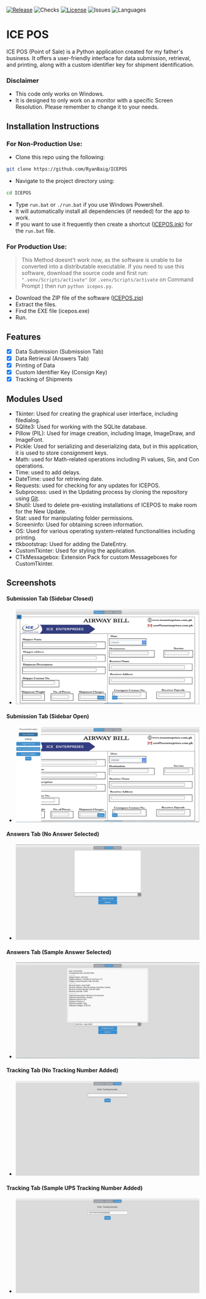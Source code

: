 #

[![Release](https://badgers.space/github/release/RyanBaig/ICEPOS)](https://github.com/RyanBaig/ICEPOS/releases/tag/v1.4)
![Checks](https://badgers.space//github/checks/RyanBaig/ICEPOS)
[![License](https://badgers.space//github/license/RyanBaig/ICEPOS)](LICENSE.txt)
![Issues](https://badgers.space/github/open-issues/RyanBaig/ICEPOS)
![Languages](https://img.shields.io/github/languages/top/RyanBaig/ICEPOS?style=flat-square)

#

# ICE POS

ICE POS (Point of Sale) is a Python application created for my father's business. It offers a user-friendly
interface for data submission, retrieval, and printing, along with a custom identifier key for shipment identification.

### Disclaimer

- This code only works on Windows.
- It is designed to only work on a monitor with a specific Screen Resolution. Please remember to change it to your needs.

## Installation Instructions

### For Non-Production Use:

- Clone this repo using the following:

```bash
git clone https://github.com/RyanBaig/ICEPOS
```

- Navigate to the project directory using:

```bash
cd ICEPOS
```

- Type `run.bat` or `./run.bat` if you use Windows Powershell.
- It will automatically install all dependencies (if needed) for the app to work.
- If you want to use it frequently then create a shortcut ([ICEPOS.ink](ICE%20POS.lnk)) for the `run.bat` file.

### For Production Use:

> This Method doesnt't work now, as the software is unable to be converted into a distributable executable.
> If you need to use this software, download the source code and first run: `".venv/Scripts/activate"` (or `.venv/Scripts/activate` on Command Prompt ) then run `python icepos.py`.

- Download the ZIP file of the software ([ICEPOS.zip](https://github.com/RyanBaig/ICEPOS/raw/master/ICEPOS.zip))
- Extract the files.
- Find the EXE file (icepos.exe)
- Run.

## Features

- [x] Data Submission (Submission Tab)
- [x] Data Retrieval (Answers Tab)
- [x] Printing of Data
- [x] Custom Identifier Key (Consign Key)
- [x] Tracking of Shipments

## Modules Used

- Tkinter: Used for creating the graphical user interface, including filedialog.
- SQlite3: Used for working with the SQLite database.
- Pillow (PIL): Used for image creation, including Image, ImageDraw, and ImageFont.
- Pickle: Used for serializing and deserializing data, but in this application, it is used to store consignment keys.
- Math: used for Math-related operations including Pi values, Sin, and Con operations.
- Time: used to add delays.
- DateTime: used for retrieving date.
- Requests: used for checking for any updates for ICEPOS.
- Subprocess: used in the Updating process by cloning the repository using [Git](https://www.git-scm.com).
- Shutil: Used to delete pre-existing installations of ICEPOS to make room for the New Update.
- Stat: used for manipulating folder permissions.
- Screeninfo: Used for obtaining screen information.
- OS: Used for various operating system-related functionalities including printing.
- ttkbootstrap: Used for adding the DateEntry.
- CustomTkinter: Used for styling the application.
- CTkMessagebox: Extension Pack for custom Messageboxes for CustomTkinter.

## Screenshots

#### Submission Tab (Sidebar Closed)

- ![Submission Tab (Sidebar Closed)](<screenshots/Submission%20Tab%20(Sidebar%20Closed).JPG>)

#### Submission Tab (Sidebar Open)

- ![Submission Tab (Sidebar Open)](<screenshots/Submission%20Tab%20(Sidebar%20Open).JPG>)

#### Answers Tab (No Answer Selected)

- ![Answers Tab (No Answer Selected)](<screenshots/Answers%20Tab%20(No%20Answer%20Selected).JPG>)

#### Answers Tab (Sample Answer Selected)

- ![Answers Tab (Sample Answer Selected)](<screenshots/Answers%20Tab%20(Sample%20Answer%20Selected).JPG>)

#### Tracking Tab (No Tracking Number Added)

- ![Tracking Tab (No Tracking Number Added)](<screenshots/Tracking%20Tab%20(No%20Tracking%20Number%20Added).JPG>)

#### Tracking Tab (Sample UPS Tracking Number Added)

- ![Tracking Tab (Sample UPS Tracking Number Selected)](<screenshots/Tracking%20Tab%20(Sample%20UPS%20Tracking%20Number%20Added).JPG>)
